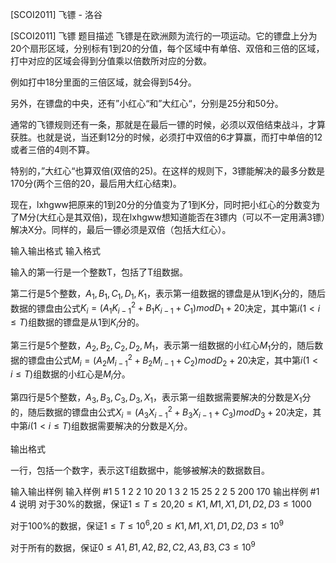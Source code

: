 



[SCOI2011] 飞镖 - 洛谷














[SCOI2011] 飞镖
题目描述
飞镖是在欧洲颇为流行的一项运动。它的镖盘上分为20个扇形区域，分别标有1到20的分值，每个区域中有单倍、双倍和三倍的区域，打中对应的区域会得到分值乘以倍数所对应的分数。

例如打中18分里面的三倍区域，就会得到54分。

另外，在镖盘的中央，还有”小红心“和”大红心“，分别是25分和50分。

通常的飞镖规则还有一条，那就是在最后一镖的时候，必须以双倍结束战斗，才算获胜。也就是说，当还剩12分的时候，必须打中双倍的6才算赢，而打中单倍的12或者三倍的4则不算。

特别的，”大红心“也算双倍(双倍的25)。在这样的规则下，3镖能解决的最多分数是170分(两个三倍的20，最后用大红心结束)。

现在，lxhgww把原来的1到20分的分值变为了1到K分，同时把小红心的分数变为了M分(大红心是其双倍)，现在lxhgww想知道能否在3镖内（可以不一定用满3镖）解决X分。同样的，最后一镖必须是双倍（包括大红心）。

输入输出格式
输入格式

输入的第一行是一个整数T，包括了T组数据。

第二行是5个整数，$A_1,B_1,C_1,D_1,K_1$，表示第一组数据的镖盘是从1到$K_1$分的，随后数据的镖盘由公式$K_i=(A_1K^2_{i-1}+B_1K_{i-1}+C_1)mod D_1 + 20$决定，其中第$i(1<i\le T)$组数据的镖盘是从1到$K_i$分的。

第三行是5个整数，$A_2,B_2,C_2,D_2,M_1$，表示第一组数据的小红心$M_1$分的，随后数据的镖盘由公式$M_i=(A_2M^2_{i-1}+B_2M_{i-1}+C_2)mod D_2 + 20$决定，其中第$i(1<i\le T)$组数据的小红心是$M_i$分。


第四行是5个整数，$A_3,B_3,C_3,D_3,X_1$，表示第一组数据需要解决的分数是$X_1$分的，随后数据的镖盘由公式$X_i=(A_3X^2_{i-1}+B_3X_{i-1}+C_3)mod D_3 + 20$决定，其中第$i(1<i\le T)$组数据需要解决的分数是$X_i$分。

输出格式

一行，包括一个数字，表示这T组数据中，能够被解决的数据数目。

输入输出样例
输入样例 #1
5
1 2 2 10 20
1 3 2 15 25
2 2 5 200 170
输出样例 #1
4
说明
对于30%的数据，保证$1\le T\le 20$,$20\le K1,M1,X1,D1,D2,D3\le 1000$

对于100%的数据，保证$1\le T\le 10^6$,$20\le K1,M1,X1,D1,D2,D3\le 10^9$

对于所有的数据，保证$0\le A1,B1,A2,B2,C2,A3,B3,C3 \le 10^9$







